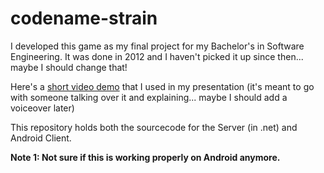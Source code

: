 # codename-strain

I developed this game as my final project for my Bachelor's in Software Engineering. It was done in 2012 and I haven't picked it up since then... maybe I should change that!

Here's a [short video demo](http://youtu.be/l3j3YySmCuE) that I used in my presentation (it's meant to go with someone talking over it and explaining... maybe I should add a voiceover later)

This repository holds both the sourcecode for the Server (in .net) and Android Client.

**Note 1: Not sure if this is working properly on Android anymore.**
